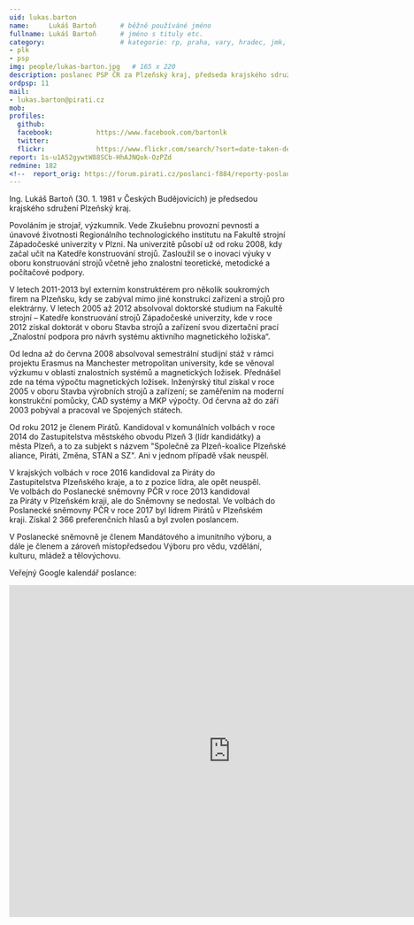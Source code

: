 ```yaml
---
uid: lukas.barton
name:     Lukáš Bartoň  	# běžně používáné jméno
fullname: Lukáš Bartoň  	# jméno s tituly etc.
category:                 	# kategorie: rp, praha, vary, hradec, jmk, senat
- plk
- psp
img: people/lukas-barton.jpg   # 165 x 220
description: poslanec PSP ČR za Plzeňský kraj, předseda krajského sdružení Plzeňský kraj            	# kratký popis, max 160 znaků
ordpsp: 11
mail:
- lukas.barton@pirati.cz
mob:			  
profiles:
  github:                 
  facebook: 		  https://www.facebook.com/bartonlk
  twitter: 		  
  flickr:     		  https://www.flickr.com/search/?sort=date-taken-desc&advanced=1&text=luk%C3%A1%C5%A1%20barto%C5%88
report: 1s-u1A52gywtW88SCb-HhAJNQok-OzPZd
redmine: 182
<!--  report_orig: https://forum.pirati.cz/poslanci-f884/reporty-poslance-lukase-bartone-t38994.html-->
---
```


Ing. Lukáš Bartoň (30. 1. 1981 v Českých Budějovicích) je předsedou krajského sdružení Plzeňský kraj.

Povoláním je strojař, výzkumník. Vede Zkušebnu provozní pevnosti a únavové životnosti Regionálního technologického institutu na Fakultě strojní Západočeské univerzity v Plzni. Na univerzitě působí už od roku 2008, kdy začal učit na Katedře konstruování strojů. Zasloužil se o inovaci výuky v oboru konstruování strojů včetně jeho znalostní teoretické, metodické a počítačové podpory.

V letech 2011-2013 byl externím konstruktérem pro několik soukromých firem na Plzeňsku, kdy se zabýval mimo jiné konstrukcí zařízení a strojů pro elektrárny. V letech 2005 až 2012 absolvoval doktorské studium na Fakultě strojní – Katedře konstruování strojů Západočeské univerzity, kde v roce 2012 získal doktorát v oboru Stavba strojů a zařízení svou dizertační prací „Znalostní podpora pro návrh systému aktivního magnetického ložiska“.

Od ledna až do června 2008 absolvoval semestrální studijní stáž v rámci projektu Erasmus na Manchester metropolitan university, kde se věnoval výzkumu v oblasti znalostních systémů a magnetických ložisek. Přednášel zde na téma výpočtu magnetických ložisek. Inženýrský titul získal v roce 2005 v oboru Stavba výrobních strojů a zařízení; se zaměřením na moderní konstrukční pomůcky, CAD systémy a MKP výpočty. Od června až do září 2003 pobýval a pracoval ve Spojených státech.

Od roku 2012 je členem Pirátů. Kandidoval v komunálních volbách v roce 2014 do Zastupitelstva městského obvodu Plzeň 3 (lídr kandidátky) a města Plzeň, a to za subjekt s názvem "Společně za Plzeň-koalice Plzeňské aliance, Piráti, Změna, STAN a SZ". Ani v jednom případě však neuspěl. 

V krajských volbách v roce 2016 kandidoval za Piráty do Zastupitelstva Plzeňského kraje, a to z pozice lídra, ale opět neuspěl. Ve volbách do Poslanecké sněmovny PČR v roce 2013 kandidoval za Piráty v Plzeňském kraji, ale do Sněmovny se nedostal. Ve volbách do Poslanecké sněmovny PČR v roce 2017 byl lídrem Pirátů v Plzeňském kraji. Získal 2 366 preferenčních hlasů a byl zvolen poslancem. 

V Poslanecké sněmovně je členem Mandátového a imunitního výboru, a dále je členem a zároveň místopředsedou Výboru pro vědu, vzdělání, kulturu, mládež a tělovýchovu. 

Veřejný Google kalendář poslance:
<iframe src="https://calendar.google.com/calendar/embed?src=frcko71obqued67aa05k4cfbo8%40group.calendar.google.com&ctz=Europe%2FPrague" style="border: 0" width="800" height="600" frameborder="0" scrolling="no"></iframe>
